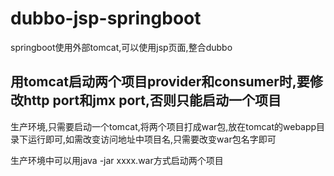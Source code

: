# dubbo-jsp-springboot
springboot使用外部tomcat,可以使用jsp页面,整合dubbo

## 用tomcat启动两个项目provider和consumer时,要修改http port和jmx port,否则只能启动一个项目

生产环境,只需要启动一个tomcat,将两个项目打成war包,放在tomcat的webapp目录下运行即可,如需改变访问地址中项目名,只需要改变war包名字即可

生产环境中可以用java -jar xxxx.war方式启动两个项目